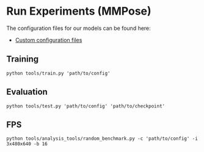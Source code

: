 # Run Experiments (MMPose)

The configuration files for our models can be found here:

- [Custom configuration files](../../mmpose/local_configs)

## Training

```shell
python tools/train.py 'path/to/config'
```

## Evaluation

```shell
python tools/test.py 'path/to/config' 'path/to/checkpoint'
```

## FPS

```shell
python tools/analysis_tools/random_benchmark.py -c 'path/to/config' -i 3x480x640 -b 16
```